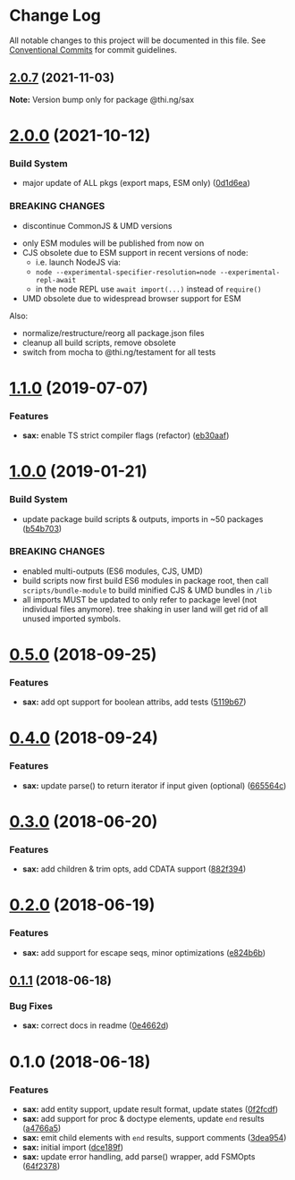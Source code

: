 # Change Log

All notable changes to this project will be documented in this file.
See [Conventional Commits](https://conventionalcommits.org) for commit guidelines.

## [2.0.7](https://github.com/thi-ng/umbrella/compare/@thi.ng/sax@2.0.6...@thi.ng/sax@2.0.7) (2021-11-03)

**Note:** Version bump only for package @thi.ng/sax





# [2.0.0](https://github.com/thi-ng/umbrella/compare/@thi.ng/sax@1.1.73...@thi.ng/sax@2.0.0) (2021-10-12)


### Build System

* major update of ALL pkgs (export maps, ESM only) ([0d1d6ea](https://github.com/thi-ng/umbrella/commit/0d1d6ea9fab2a645d6c5f2bf2591459b939c09b6))


### BREAKING CHANGES

* discontinue CommonJS & UMD versions

- only ESM modules will be published from now on
- CJS obsolete due to ESM support in recent versions of node:
  - i.e. launch NodeJS via:
  - `node --experimental-specifier-resolution=node --experimental-repl-await`
  - in the node REPL use `await import(...)` instead of `require()`
- UMD obsolete due to widespread browser support for ESM

Also:
- normalize/restructure/reorg all package.json files
- cleanup all build scripts, remove obsolete
- switch from mocha to @thi.ng/testament for all tests






#  [1.1.0](https://github.com/thi-ng/umbrella/compare/@thi.ng/sax@1.0.19...@thi.ng/sax@1.1.0) (2019-07-07)

###  Features

- **sax:** enable TS strict compiler flags (refactor) ([eb30aaf](https://github.com/thi-ng/umbrella/commit/eb30aaf))

#  [1.0.0](https://github.com/thi-ng/umbrella/compare/@thi.ng/sax@0.5.13...@thi.ng/sax@1.0.0) (2019-01-21)

###  Build System

- update package build scripts & outputs, imports in ~50 packages ([b54b703](https://github.com/thi-ng/umbrella/commit/b54b703))

###  BREAKING CHANGES

- enabled multi-outputs (ES6 modules, CJS, UMD)
- build scripts now first build ES6 modules in package root, then call   `scripts/bundle-module` to build minified CJS & UMD bundles in `/lib`
- all imports MUST be updated to only refer to package level   (not individual files anymore). tree shaking in user land will get rid of   all unused imported symbols.

#  [0.5.0](https://github.com/thi-ng/umbrella/compare/@thi.ng/sax@0.4.1...@thi.ng/sax@0.5.0) (2018-09-25)

###  Features

- **sax:** add opt support for boolean attribs, add tests ([5119b67](https://github.com/thi-ng/umbrella/commit/5119b67))

#  [0.4.0](https://github.com/thi-ng/umbrella/compare/@thi.ng/sax@0.3.21...@thi.ng/sax@0.4.0) (2018-09-24)

###  Features

- **sax:** update parse() to return iterator if input given (optional) ([665564c](https://github.com/thi-ng/umbrella/commit/665564c))

#  [0.3.0](https://github.com/thi-ng/umbrella/compare/@thi.ng/sax@0.2.0...@thi.ng/sax@0.3.0) (2018-06-20)

###  Features

- **sax:** add children & trim opts, add CDATA support ([882f394](https://github.com/thi-ng/umbrella/commit/882f394))

#  [0.2.0](https://github.com/thi-ng/umbrella/compare/@thi.ng/sax@0.1.1...@thi.ng/sax@0.2.0) (2018-06-19)

###  Features

- **sax:** add support for escape seqs, minor optimizations ([e824b6b](https://github.com/thi-ng/umbrella/commit/e824b6b))

##  [0.1.1](https://github.com/thi-ng/umbrella/compare/@thi.ng/sax@0.1.0...@thi.ng/sax@0.1.1) (2018-06-18)

###  Bug Fixes

- **sax:** correct docs in readme ([0e4662d](https://github.com/thi-ng/umbrella/commit/0e4662d))

#  0.1.0 (2018-06-18)

###  Features

- **sax:** add entity support, update result format, update states ([0f2fcdf](https://github.com/thi-ng/umbrella/commit/0f2fcdf))
- **sax:** add support for proc & doctype elements, update `end` results ([a4766a5](https://github.com/thi-ng/umbrella/commit/a4766a5))
- **sax:** emit child elements with `end` results, support comments ([3dea954](https://github.com/thi-ng/umbrella/commit/3dea954))
- **sax:** initial import ([dce189f](https://github.com/thi-ng/umbrella/commit/dce189f))
- **sax:** update error handling, add parse() wrapper, add FSMOpts ([64f2378](https://github.com/thi-ng/umbrella/commit/64f2378))
